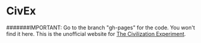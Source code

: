 CivEx
=====
#######IMPORTANT: Go to the branch "gh-pages" for the code. You won't find it here.
This is the unofficial website for [The Civilization Experiment](http://www.reddit.com/r/CivilizatonExperiment/).
